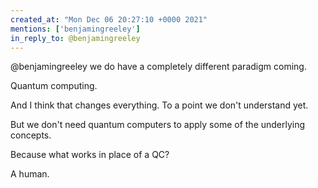 ```yaml
---
created_at: "Mon Dec 06 20:27:10 +0000 2021"
mentions: ['benjamingreeley']
in_reply_to: @benjamingreeley
---
```


@benjamingreeley we do have a completely different paradigm coming.

Quantum computing. 

And I think that changes everything. To a point we don't understand yet.

But we don't need quantum computers to apply some of the underlying concepts. 

Because what works in place of a QC? 

A human.
